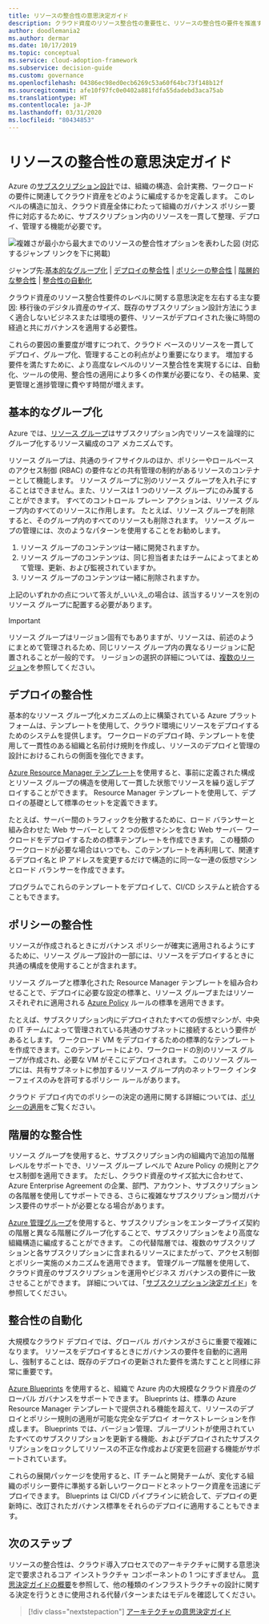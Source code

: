 ```yaml
---
title: リソースの整合性の意思決定ガイド
description: クラウド資産のリソース整合性の重要性と、リソースの整合性の要件を推進する要因について説明します。
author: doodlemania2
ms.author: dermar
ms.date: 10/17/2019
ms.topic: conceptual
ms.service: cloud-adoption-framework
ms.subservice: decision-guide
ms.custom: governance
ms.openlocfilehash: 04386ec98ed0ecb6269c53a60f64bc73f148b12f
ms.sourcegitcommit: afe10f97fc0e0402a881fdfa55dadebd3aca75ab
ms.translationtype: HT
ms.contentlocale: ja-JP
ms.lasthandoff: 03/31/2020
ms.locfileid: "80434853"
---
```

# <a name="resource-consistency-decision-guide"></a>リソースの整合性の意思決定ガイド

Azure の[サブスクリプション設計](../subscriptions/index.md)では、組織の構造、会計実務、ワークロードの要件に関連してクラウド資産をどのように編成するかを定義します。 このレベルの構造に加え、クラウド資産全体にわたって組織のガバナンス ポリシー要件に対応するために、サブスクリプション内のリソースを一貫して整理、デプロイ、管理する機能が必要です。

![複雑さが最小から最大までのリソースの整合性オプションを表わした図 (対応するジャンプ リンクを下に掲載)](../../_images/decision-guides/decision-guide-resource-consistency.png)

ジャンプ先:[基本的なグループ化](#basic-grouping) | [デプロイの整合性](#deployment-consistency) | [ポリシーの整合性](#policy-consistency) | [階層的な整合性](#hierarchical-consistency) | [整合性の自動化](#automated-consistency)

クラウド資産のリソース整合性要件のレベルに関する意思決定を左右する主な要因: 移行後のデジタル資産のサイズ、既存のサブスクリプション設計方法にうまく適合しないビジネスまたは環境の要件、リソースがデプロイされた後に時間の経過と共にガバナンスを適用する必要性。

これらの要因の重要度が増すにつれて、クラウド ベースのリソースを一貫してデプロイ、グループ化、管理することの利点がより重要になります。 増加する要件を満たすために、より高度なレベルのリソース整合性を実現するには、自動化、ツールの使用、整合性の適用により多くの作業が必要になり、その結果、変更管理と進捗管理に費やす時間が増えます。

## <a name="basic-grouping"></a>基本的なグループ化

Azure では、[リソース グループ](https://docs.microsoft.com/azure/azure-resource-manager/resource-group-overview#resource-groups)はサブスクリプション内でリソースを論理的にグループ化するリソース編成のコア メカニズムです。

リソース グループは、共通のライフサイクルのほか、ポリシーやロールベースのアクセス制御 (RBAC) の要件などの共有管理の制約があるリソースのコンテナーとして機能します。 リソース グループに別のリソース グループを入れ子にすることはできません。また、リソースは 1 つのリソース グループにのみ属することができます。 すべてのコントロール プレーン アクションは、リソース グループ内のすべてのリソースに作用します。 たとえば、リソース グループを削除すると、そのグループ内のすべてのリソースも削除されます。 リソース グループの管理には、次のようなパターンを使用することをお勧めします。

1. リソース グループのコンテンツは一緒に開発されますか。
1. リソース グループのコンテンツは、同じ担当者またはチームによってまとめて管理、更新、および監視されていますか。
1. リソース グループのコンテンツは一緒に削除されますか。

上記のいずれかの点について答えが_いいえ_の場合は、該当するリソースを別のリソース グループに配置する必要があります。

> [!IMPORTANT]
> リソース グループはリージョン固有でもありますが、リソースは、前述のようにまとめて管理されるため、同じリソース グループ内の異なるリージョンに配置されることが一般的です。 リージョンの選択の詳細については、[複数のリージョン](../../migrate/azure-best-practices/multiple-regions.md)を参照してください。

## <a name="deployment-consistency"></a>デプロイの整合性

基本的なリソース グループ化メカニズムの上に構築されている Azure プラットフォームは、テンプレートを使用して、クラウド環境にリソースをデプロイするためのシステムを提供します。 ワークロードのデプロイ時、テンプレートを使用して一貫性のある組織と名前付け規則を作成し、リソースのデプロイと管理の設計におけるこれらの側面を強化できます。

[Azure Resource Manager テンプレート](https://docs.microsoft.com/azure/azure-resource-manager/template-deployment-overview)を使用すると、事前に定義された構成とリソース グループの構造を使用して一貫した状態でリソースを繰り返しデプロイすることができます。 Resource Manager テンプレートを使用して、デプロイの基礎として標準のセットを定義できます。

たとえば、サーバー間のトラフィックを分散するために、ロード バランサーと組み合わせた Web サーバーとして 2 つの仮想マシンを含む Web サーバー ワークロードをデプロイするための標準テンプレートを作成できます。 この種類のワークロードが必要な場合はいつでも、このテンプレートを再利用して、関連するデプロイ名と IP アドレスを変更するだけで構造的に同一な一連の仮想マシンとロード バランサーを作成できます。

プログラムでこれらのテンプレートをデプロイして、CI/CD システムと統合することもできます。

## <a name="policy-consistency"></a>ポリシーの整合性

リソースが作成されるときにガバナンス ポリシーが確実に適用されるようにするために、リソース グループ設計の一部には、リソースをデプロイするときに共通の構成を使用することが含まれます。

リソース グループと標準化された Resource Manager テンプレートを組み合わせることで、デプロイに必要な設定の標準と、リソース グループまたはリソースそれぞれに適用される [Azure Policy](https://docs.microsoft.com/azure/governance/policy/overview) ルールの標準を適用できます。

たとえば、サブスクリプション内にデプロイされたすべての仮想マシンが、中央の IT チームによって管理されている共通のサブネットに接続するという要件があるとします。 ワークロード VM をデプロイするための標準的なテンプレートを作成できます。このテンプレートにより、ワークロードの別のリソース グループが作成され、必要な VM がそこにデプロイされます。 このリソース グループには、共有サブネットに参加するリソース グループ内のネットワーク インターフェイスのみを許可するポリシー ルールがあります。

クラウド デプロイ内でのポリシーの決定の適用に関する詳細については、[ポリシーの適用](../policy-enforcement/index.md)をご覧ください。

## <a name="hierarchical-consistency"></a>階層的な整合性

リソース グループを使用すると、サブスクリプション内の組織内で追加の階層レベルをサポートでき、リソース グループ レベルで Azure Policy の規則とアクセス制御を適用できます。 ただし、クラウド資産のサイズ拡大に合わせて、Azure Enterprise Agreement の企業、部門、アカウント、サブスクリプションの各階層を使用してサポートできる、さらに複雑なサブスクリプション間ガバナンス要件のサポートが必要となる場合があります。

[Azure 管理グループ](https://docs.microsoft.com/azure/governance/management-groups)を使用すると、サブスクリプションをエンタープライズ契約の階層と異なる階層にグループ化することで、サブスクリプションをより高度な組織構造に編成することができます。 この代替階層では、複数のサブスクリプションと各サブスクリプションに含まれるリソースにまたがって、アクセス制御とポリシー実施のメカニズムを適用できます。 管理グループ階層を使用して、クラウド資産のサブスクリプションを運用やビジネス ガバナンスの要件に一致させることができます。 詳細については、「[サブスクリプション決定ガイド](../subscriptions/index.md)」を参照してください。

## <a name="automated-consistency"></a>整合性の自動化

大規模なクラウド デプロイでは、グローバル ガバナンスがさらに重要で複雑になります。 リソースをデプロイするときにガバナンスの要件を自動的に適用し、強制することは、既存のデプロイの更新された要件を満たすことと同様に非常に重要です。

[Azure Blueprints](https://docs.microsoft.com/azure/governance/blueprints/overview) を使用すると、組織で Azure 内の大規模なクラウド資産のグローバル ガバナンスをサポートできます。 Blueprints は、標準の Azure Resource Manager テンプレートで提供される機能を超えて、リソースのデプロイとポリシー規則の適用が可能な完全なデプロイ オーケストレーションを作成します。 Blueprints では、バージョン管理、ブループリントが使用されていたすべてのサブスクリプションを更新する機能、およびデプロイされたサブスクリプションをロックしてリソースの不正な作成および変更を回避する機能がサポートされています。

これらの展開パッケージを使用すると、IT チームと開発チームが、変化する組織のポリシー要件に準拠する新しいワークロードとネットワーク資産を迅速にデプロイできます。 Blueprints は CI/CD パイプラインに統合して、デプロイの更新時に、改訂されたガバナンス標準をそれらのデプロイに適用することもできます。

## <a name="next-steps"></a>次のステップ

リソースの整合性は、クラウド導入プロセスでのアーキテクチャに関する意思決定で要求されるコア インストラクチャ コンポーネントの 1 つにすぎません。 [意思決定ガイドの概要](../index.md)を参照して、他の種類のインフラストラクチャの設計に関する決定を行うときに使用される代替パターンまたはモデルを確認してください。

> [!div class="nextstepaction"]
> [アーキテクチャの意思決定ガイド](../index.md)
